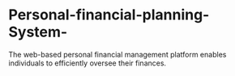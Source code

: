 # Personal-financial-planning-System-
The web-based personal financial management platform enables individuals to efficiently oversee their finances.
